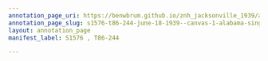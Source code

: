 ```yaml
---
annotation_page_uri: https://benwbrum.github.io/znh_jacksonville_1939/annotations/s1576-t86-244-june-18-1939--canvas-1-alabama-singleton.json
annotation_page_slug: s1576-t86-244-june-18-1939--canvas-1-alabama-singleton
layout: annotation_page
manifest_label: S1576 , T86-244

---
```

